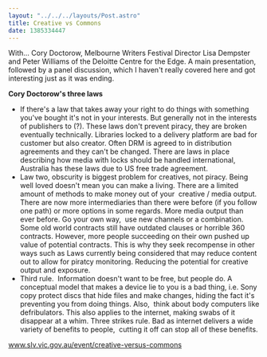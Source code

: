 ```yaml
---
layout: "../../../layouts/Post.astro"
title: Creative vs Commons
date: 1385334447
---
```



With&hellip;&nbsp;Cory Doctorow, Melbourne Writers Festival Director Lisa Dempster and Peter Williams of the Deloitte Centre for the Edge. A main presentation, followed by a panel discussion, which I haven&#39;t really covered here and got interesting just as it was ending.

<strong>Cory Doctorow&#39;s three laws</strong><ul><li>If there&#39;s a law that takes away your right to do things with something you&#39;ve bought it&#39;s not in your interests. But generally not in the interests of publishers to (?). These laws don&#39;t prevent piracy, they are broken eventually technically.&nbsp;Libraries locked to a delivery platform are bad for customer but also creator. Often DRM is agreed to in distribution agreements and they can&#39;t be changed.&nbsp;There are laws in place describing how media with locks should be handled international, Australia has these laws due to US free trade agreement.</li><li>Law two, obscurity is biggest problem for creatives, not piracy. Being well loved doesn&#39;t mean you can make a living. There are a limited amount of methods to make money out of your&nbsp; creative / media output. There are now more intermediaries than there were before (if you follow one path) or more options in some regards. More media output than ever before.&nbsp;Go your own way,&nbsp; use new channels or a combination. Some old world contracts still have outdated clauses or horrible 360 contracts. However, more people succeeding on their own pushed up value of potential contracts. This is why they seek recompense in other ways such as Laws currently being considered that may reduce content out to allow for piratcy monitoring. Reducing the potential for creative output and exposure.</li><li>Third rule.&nbsp; Information doesn&#39;t want to be free, but people do. A conceptual model that makes a device lie to you is a bad thing, i.e. Sony copy protect discs that hide files and make changes, hiding the fact it&#39;s preventing you from doing things. Also,&nbsp; think about body computers like defribulators. This also applies to the internet, making swabs of it disappear at a whim.&nbsp;Three strikes rule. Bad as internet delivers a wide variety of benefits to people,&nbsp; cutting it off can stop all of these benefits.</li></ul>

<a href="https://www.slv.vic.gov.au/event/creative-versus-commons" target="_blank">www.slv.vic.gov.au/event/creative-versus-commons</a>
